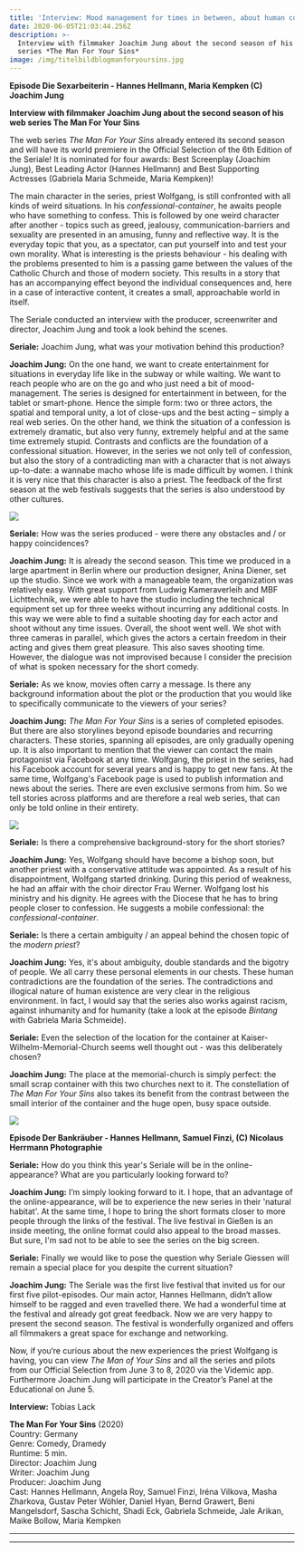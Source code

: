 ```yaml
---
title: 'Interview: Mood management for times in between, about human contradictions'
date: 2020-06-05T21:03:44.256Z
description: >-
  Interview with filmmaker Joachim Jung about the second season of his web
  series *The Man For Your Sins*
image: /img/titelbildblogmanforyoursins.jpg
---
```

**Episode Die Sexarbeiterin - Hannes Hellmann, Maria Kempken (C) Joachim Jung**

**Interview with filmmaker Joachim Jung about the second season of his web series The Man For Your Sins**

The web series _The Man For Your Sins_ already entered its second season and will have its world premiere in the Official Selection of the 6th Edition of the Seriale! It is nominated for four awards: Best Screenplay (Joachim Jung), Best Leading Actor (Hannes Hellmann) and Best Supporting Actresses (Gabriela Maria Schmeide, Maria Kempken)!

The main character in the series, priest Wolfgang, is still confronted with all kinds of weird situations. In his _confessional-container_, he awaits people who have something to confess. This is followed by one weird character after another - topics such as greed, jealousy, communication-barriers and sexuality are presented in an amusing, funny and reflective way. It is the everyday topic that you, as a spectator, can put yourself into and test your own morality. What is interesting is the priests behaviour - his dealing with the problems presented to him is a passing game between the values of the Catholic Church and those of modern society. This results in a story that has an accompanying effect beyond the individual consequences and, here in a case of interactive content, it creates a small, approachable world in itself.

The Seriale conducted an interview with the producer, screenwriter and director, Joachim Jung and took a look behind the scenes.

**Seriale:** Joachim Jung, what was your motivation behind this production?

**Joachim Jung:** On the one hand, we want to create entertainment for situations in everyday life like in the subway or while waiting. We want to reach people who are on the go and who just need a bit of mood-management. The series is designed for entertainment in between, for the tablet or smart-phone. Hence the simple form: two or three actors, the spatial and temporal unity, a lot of close-ups and the best acting – simply a real web series. On the other hand, we think the situation of a confession is extremely dramatic, but also very funny, extremely helpful and at the same time extremely stupid. Contrasts and conflicts are the foundation of a confessional situation. However, in the series we not only tell of confession, but also the story of a contradicting man with a character that is not always up-to-date: a wannabe macho whose life is made difficult by women. I think it is very nice that this character is also a priest. The feedback of the first season at the web festivals suggests that the series is also understood by other cultures.

![](/img/bild4blogmanforyoursins.jpg)

**Seriale:** How was the series produced - were there any obstacles and / or happy coincidences?

**Joachim Jung:** It is already the second season. This time we produced in a large apartment in Berlin where our production designer, Anina Diener, set up the studio. Since we work with a manageable team, the organization was relatively easy. With great support from Ludwig Kameraverleih and MBF Lichttechnik, we were able to have the studio including the technical equipment set up for three weeks without incurring any additional costs. In this way we were able to find a suitable shooting day for each actor and shoot without any time issues. Overall, the shoot went well. We shot with three cameras in parallel, which gives the actors a certain freedom in their acting and gives them great pleasure. This also saves shooting time. However, the dialogue was not improvised because I consider the precision of what is spoken necessary for the short comedy.

**Seriale:** As we know, movies often carry a message. Is there any background information about the plot or the production that you would like to specifically communicate to the viewers of your series?

**Joachim Jung:** _The Man For Your Sins_ is a series of completed episodes. But there are also storylines beyond episode boundaries and recurring characters. These stories, spanning all episodes, are only gradually opening up. It is also important to mention that the viewer can contact the main protagonist via Facebook at any time. Wolfgang, the priest in the series, had his Facebook account for several years and is happy to get new fans. At the same time, Wolfgang's Facebook page is used to publish information and news about the series. There are even exclusive sermons from him. So we tell stories across platforms and are therefore a real web series, that can only be told online in their entirety.

![](/img/bild3blogmanforyoursins.jpg)

**Seriale:** Is there a comprehensive background-story for the short stories?

**Joachim Jung:** Yes, Wolfgang should have become a bishop soon, but another priest with a conservative attitude was appointed. As a result of his disappointment, Wolfgang started drinking. During this period of weakness, he had an affair with the choir director Frau Werner. Wolfgang lost his ministry and his dignity. He agrees with the Diocese that he has to bring people closer to confession. He suggests a mobile confessional: the _confessional-container_.

**Seriale:** Is there a certain ambiguity / an appeal behind the chosen topic of the _modern priest_?

**Joachim Jung:** Yes, it's about ambiguity, double standards and the bigotry of people. We all carry these personal elements in our chests. These human contradictions are the foundation of the series. The contradictions and illogical nature of human existence are very clear in the religious environment. In fact, I would say that the series also works against racism, against inhumanity and for humanity (take a look at the episode _Bintang_ with Gabriela Maria Schmeide).

**Seriale:** Even the selection of the location for the container at Kaiser-Wilhelm-Memorial-Church seems well thought out - was this deliberately chosen?

**Joachim Jung:** The place at the memorial-church is simply perfect: the small scrap container with this two churches next to it. The constellation of _The Man For Your Sins_ also takes its benefit from the contrast between the small interior of the container and the huge open, busy space outside.

![](/img/bild5blogmanforyoursins.jpg)

**Episode Der Bankräuber - Hannes Hellmann, Samuel Finzi, (C) Nicolaus Herrmann Photographie**

**Seriale:** How do you think this year's Seriale will be in the online-appearance? What are you particularly looking forward to?

**Joachim Jung:** I’m simply looking forward to it. I hope, that an advantage of the online-appearance, will be to experience the new series in their 'natural habitat'. At the same time, I hope to bring the short formats closer to more people through the links of the festival. The live festival in Gießen is an inside meeting, the online format could also appeal to the broad masses. But sure, I'm sad not to be able to see the series on the big screen.

**Seriale:** Finally we would like to pose the question why Seriale Giessen will remain a special place for you despite the current situation?

**Joachim Jung:** The Seriale was the first live festival that invited us for our first five pilot-episodes. Our main actor, Hannes Hellmann, didn‘t allow himself to be ragged and even travelled there. We had a wonderful time at the festival and already got great feedback. Now we are very happy to present the second season. The festival is wonderfully organized and offers all filmmakers a great space for exchange and networking.

Now, if you‘re curious about the new experiences the priest Wolfgang is having, you can view _The Man of Your Sins_ and all the series and pilots from our Official Selection from June 3 to 8, 2020 via the Videmic app. Furthermore Joachim Jung will participate in the Creator’s Panel at the Educational on June 5.

**Interview:** Tobias Lack

**The Man For Your Sins** (2020)\
Country: Germany\
Genre: Comedy, Dramedy\
Runtime: 5 min.\
Director: Joachim Jung\
Writer: Joachim Jung\
Producer: Joachim Jung\
Cast: Hannes Hellmann, Angela Roy, Samuel Finzi, Iréna Vilkova, Masha Zharkova, Gustav Peter Wöhler, Daniel Hyan, Bernd Grawert, Beni Mangelsdorf, Sascha Schicht, Shadi Eck, Gabriela Schmeide, Jale Arikan, Maike Bollow, Maria Kempken





- - -

- - -
